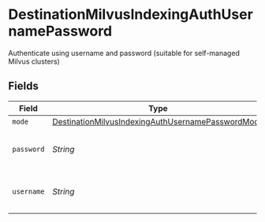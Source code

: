 # DestinationMilvusIndexingAuthUsernamePassword

Authenticate using username and password (suitable for self-managed Milvus clusters)


## Fields

| Field                                                                                                                         | Type                                                                                                                          | Required                                                                                                                      | Description                                                                                                                   |
| ----------------------------------------------------------------------------------------------------------------------------- | ----------------------------------------------------------------------------------------------------------------------------- | ----------------------------------------------------------------------------------------------------------------------------- | ----------------------------------------------------------------------------------------------------------------------------- |
| `mode`                                                                                                                        | [DestinationMilvusIndexingAuthUsernamePasswordMode](../../models/shared/DestinationMilvusIndexingAuthUsernamePasswordMode.md) | :heavy_minus_sign:                                                                                                            | N/A                                                                                                                           |
| `password`                                                                                                                    | *String*                                                                                                                      | :heavy_check_mark:                                                                                                            | Password for the Milvus instance                                                                                              |
| `username`                                                                                                                    | *String*                                                                                                                      | :heavy_check_mark:                                                                                                            | Username for the Milvus instance                                                                                              |